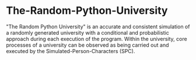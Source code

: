 # The-Random-Python-University
"The Random Python University" is an accurate and consistent simulation of a randomly generated university with a conditional and probabilistic approach during each execution of the program. Within the university, core processes of a university can be observed as being carried out and executed by the Simulated-Person-Characters (SPC).
